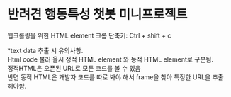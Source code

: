 # 반려견 행동특성 챗봇 미니프로젝트

웹크롤링을 위한 HTML element 크롬 단축키: Ctrl + shift + c

*text data 추출 시 유의사항.
<br>Html code 불러 올시 정적 HTML element 와 동적 HTML element로 구분됨. 
<br>정적HTML은 오픈된 URL로 모든 코드를 볼 수 있음
<br>반면 동적 HTML은 개발자 코드를 따로 봐야 해서 frame을 찾아 특정한 URL을 추출 해야함.
